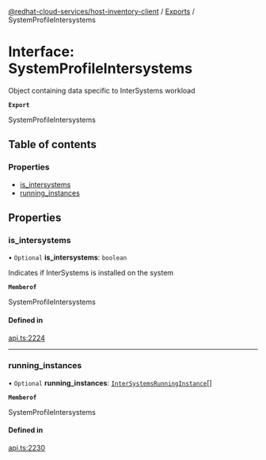 [@redhat-cloud-services/host-inventory-client](../README.md) / [Exports](../modules.md) / SystemProfileIntersystems

# Interface: SystemProfileIntersystems

Object containing data specific to InterSystems workload

**`Export`**

SystemProfileIntersystems

## Table of contents

### Properties

- [is\_intersystems](SystemProfileIntersystems.md#is_intersystems)
- [running\_instances](SystemProfileIntersystems.md#running_instances)

## Properties

### is\_intersystems

• `Optional` **is\_intersystems**: `boolean`

Indicates if InterSystems is installed on the system

**`Memberof`**

SystemProfileIntersystems

#### Defined in

[api.ts:2224](https://github.com/RedHatInsights/javascript-clients/blob/main/packages/host-inventory/api.ts#L2224)

___

### running\_instances

• `Optional` **running\_instances**: [`InterSystemsRunningInstance`](InterSystemsRunningInstance.md)[]

**`Memberof`**

SystemProfileIntersystems

#### Defined in

[api.ts:2230](https://github.com/RedHatInsights/javascript-clients/blob/main/packages/host-inventory/api.ts#L2230)
